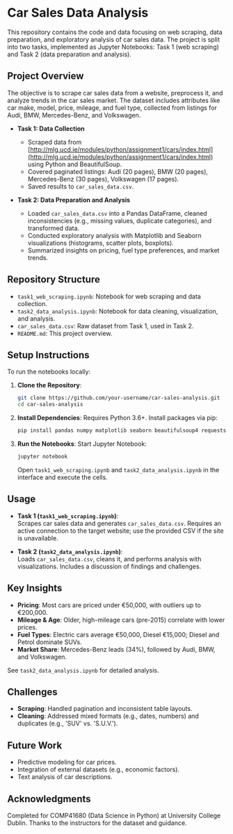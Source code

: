 # Car Sales Data Analysis

This repository contains the code and data focusing on web scraping, data preparation, and exploratory analysis of car sales data. The project is split into two tasks, implemented as Jupyter Notebooks: Task 1 (web scraping) and Task 2 (data preparation and analysis).

## Project Overview

The objective is to scrape car sales data from a website, preprocess it, and analyze trends in the car sales market. The dataset includes attributes like car make, model, price, mileage, and fuel type, collected from listings for Audi, BMW, Mercedes-Benz, and Volkswagen.

- **Task 1: Data Collection**  
  - Scraped data from [http://mlg.ucd.ie/modules/python/assignment1/cars/index.html](http://mlg.ucd.ie/modules/python/assignment1/cars/index.html) using Python and BeautifulSoup.
  - Covered paginated listings: Audi (20 pages), BMW (20 pages), Mercedes-Benz (30 pages), Volkswagen (17 pages).
  - Saved results to `car_sales_data.csv`.

- **Task 2: Data Preparation and Analysis**  
  - Loaded `car_sales_data.csv` into a Pandas DataFrame, cleaned inconsistencies (e.g., missing values, duplicate categories), and transformed data.
  - Conducted exploratory analysis with Matplotlib and Seaborn visualizations (histograms, scatter plots, boxplots).
  - Summarized insights on pricing, fuel type preferences, and market trends.

## Repository Structure

- `task1_web_scraping.ipynb`: Notebook for web scraping and data collection.
- `task2_data_analysis.ipynb`: Notebook for data cleaning, visualization, and analysis.
- `car_sales_data.csv`: Raw dataset from Task 1, used in Task 2.
- `README.md`: This project overview.

## Setup Instructions

To run the notebooks locally:

1. **Clone the Repository**:
   ```bash
   git clone https://github.com/your-username/car-sales-analysis.git
   cd car-sales-analysis
   ```

2. **Install Dependencies**:
   Requires Python 3.6+. Install packages via pip:
   ```bash
   pip install pandas numpy matplotlib seaborn beautifulsoup4 requests jupyter
   ```

3. **Run the Notebooks**:
   Start Jupyter Notebook:
   ```bash
   jupyter notebook
   ```
   Open `task1_web_scraping.ipynb` and `task2_data_analysis.ipynb` in the interface and execute the cells.

## Usage

- **Task 1 (`task1_web_scraping.ipynb`)**:  
  Scrapes car sales data and generates `car_sales_data.csv`. Requires an active connection to the target website; use the provided CSV if the site is unavailable.

- **Task 2 (`task2_data_analysis.ipynb`)**:  
  Loads `car_sales_data.csv`, cleans it, and performs analysis with visualizations. Includes a discussion of findings and challenges.

## Key Insights

- **Pricing**: Most cars are priced under €50,000, with outliers up to €200,000.
- **Mileage & Age**: Older, high-mileage cars (pre-2015) correlate with lower prices.
- **Fuel Types**: Electric cars average €50,000, Diesel €15,000; Diesel and Petrol dominate SUVs.
- **Market Share**: Mercedes-Benz leads (34%), followed by Audi, BMW, and Volkswagen.

See `task2_data_analysis.ipynb` for detailed analysis.

## Challenges

- **Scraping**: Handled pagination and inconsistent table layouts.
- **Cleaning**: Addressed mixed formats (e.g., dates, numbers) and duplicates (e.g., 'SUV' vs. 'S.U.V.').

## Future Work

- Predictive modeling for car prices.
- Integration of external datasets (e.g., economic factors).
- Text analysis of car descriptions.

## Acknowledgments

Completed for COMP41680 (Data Science in Python) at University College Dublin. Thanks to the instructors for the dataset and guidance.
